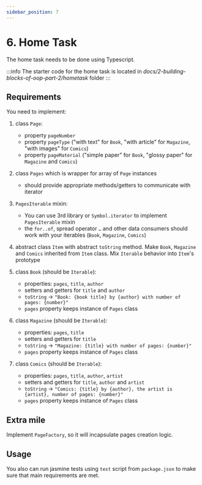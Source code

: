 ```yaml
---
sidebar_position: 7
---
```


# 6. Home Task

The home task needs to be done using Typescript.

:::info
The starter code for the home task is located in _docs/2-building-blocks-of-oop-part-2/hometask_ folder
:::

## Requirements

You need to implement:
1. class `Page`:
   - property `pageNumber`
   - property `pageType` ("with text" for `Book`, "with article" for `Magazine`, "with images" for `Comics`)
   - property `pageMaterial` ("simple paper" for `Book`, "glossy paper" for `Magazine` and `Comics`)

2. class `Pages` which is wrapper for array of `Page` instances
   - should provide appropriate methods/getters to communicate with iterator

3. `PagesIterable` mixin:
   - You can use 3rd library or `Symbol.iterator` to implement `PagesIterable` mixin
   - the `for..of`, spread operator `…` and other data consumers should work with your iterables (`Book`, `Magazine`, `Comics`)

4. abstract class `Item` with abstract `toString` method. Make `Book`, `Magazine` and `Comics` inherited from `Item` class. Mix `Iterable` behavior into `Item`'s prototype

5. class `Book` (should be `Iterable`):
   - properties: `pages`, `title`, `author`
   - setters and getters for `title` and `author`
   - `toString` -> `"Book: {book title} by {author} with number of pages: {number}"`
   - `pages` property keeps instance of `Pages` class

6. class `Magazine` (should be `Iterable`):
   - properties: `pages`, `title`
   - setters and getters for `title`
   - `toString` -> `"Magazine: {title} with number of pages: {number}"`
   - `pages` property keeps instance of `Pages` class

7. class `Comics` (should be `Iterable`):
   - properties: `pages`, `title`, `author`, `artist`
   - setters and getters for `title`, `author` and `artist`
   - `toString` -> `"Comics: {title} by {author}, the artist is {artist}, number of pages: {number}"`
   - `pages` property keeps instance of `Pages` class

## Extra mile

Implement `PageFactory`, so it will incapsulate pages creation logic.

## Usage

You also can run jasmine tests using `test` script from `package.json` to make sure that main requirements are met.
